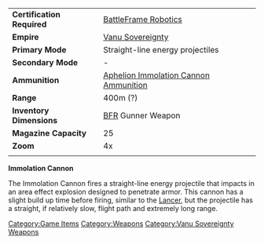 |                            |                                                                                   |
| -------------------------- | --------------------------------------------------------------------------------- |
| **Certification Required** | [BattleFrame Robotics](../vehicles/BattleFrame_Robotics.md)                                   |
| **Empire**                 | [Vanu Sovereignty](../etc/Vanu_Sovereignty.md)                                           |
| **Primary Mode**           | Straight-line energy projectiles                                                  |
| **Secondary Mode**         | \-                                                                                |
| **Ammunition**             | [Aphelion Immolation Cannon Ammunition](../ammunition/Aphelion_Immolation_Cannon_Ammunition.md) |
| **Range**                  | 400m (?)                                                                          |
| **Inventory Dimensions**   | [BFR](../vehicles/BattleFrame_Robotics.md) Gunner Weapon                                      |
| **Magazine Capacity**      | 25                                                                                |
| **Zoom**                   | 4x                                                                                |
|                            |                                                                                   |

**Immolation Cannon**

The Immolation Cannon fires a straight-line energy projectile that
impacts in an area effect explosion designed to penetrate armor. This
cannon has a slight build up time before firing, similar to the
[Lancer](Lancer.md), but the projectile has a straight, if
relatively slow, flight path and extremely long range.

[Category:Game Items](Category:Game_Items.md)
[Category:Weapons](Category:Weapons.md) [Category:Vanu
Sovereignty Weapons](Category:Vanu_Sovereignty_Weapons.md)
